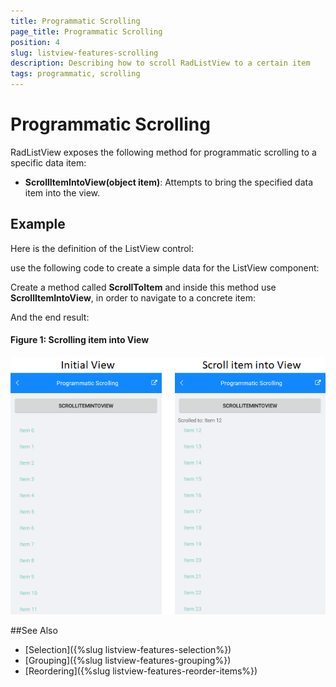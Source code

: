 ```yaml
---
title: Programmatic Scrolling
page_title: Programmatic Scrolling
position: 4
slug: listview-features-scrolling
description: Describing how to scroll RadListView to a certain item
tags: programmatic, scrolling
---
```


# Programmatic Scrolling

RadListView exposes the following method for programmatic scrolling to a specific data item: 

* **ScrollItemIntoView(object item)**: Attempts to bring the specified data item into the view.

## Example

Here is the definition of the ListView control:

<snippet id='listview-features-programmatic-scrolling-xaml'/>

use the following code to create a simple data for the ListView component:

<snippet id='listview-features-programmatic-scrolling'/>

Create a method called **ScrollToItem** and inside this method use __ScrollItemIntoView__, in order to navigate to a concrete item:

<snippet id='listview-features-programmatic-scrolling-scroll-to-item-method'/>
	
And the end result:

#### Figure 1: Scrolling item into View
![](images/listview-features-scrolling.png)
	
##See Also

- [Selection]({%slug listview-features-selection%})
- [Grouping]({%slug listview-features-grouping%})
- [Reordering]({%slug listview-features-reorder-items%})


